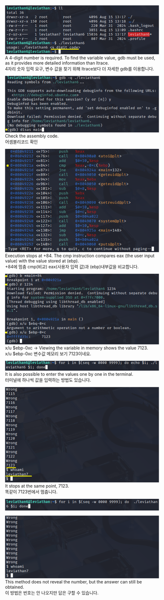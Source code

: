 ![image break](/Pictur/Level6/levia1.png)<br>
A 4-digit number is required. To find the variable value, gdb must be used, as it provides more detailed information than ltrace.<br>
4자리 숫자 입력 요구, 변수 값을 찾기 위해 ltrace보다 더 자세한 gdb를 이용합니다.

![image break](/Pictur/Level6/levia2.png)<br>
Check the assembly code.<br>
어셈블리코드 확인 

![image break](/Pictur/Level6/levia3.png) <br>
Execution stops at +84. The cmp instruction compares eax (the user input value) with the value stored at (ebp).<br>
+84에 멈춤 cmp(비교) eax(사용자 입력 값)과 (ebp)내부값을 비교합니다.

![image break](/Pictur/Level6/levia4.png) <br>
x/u $ebp-0xc → Viewing the variable in memory shows the value 7123.<br>
x/u $ebp-0xc 변수값 메모리 보기 7123이네요.

![image break](/Pictur/Level6/levia5.png) <br>
It is also possible to enter the values one by one in the terminal.<br>
터미널에 하나씩 값을 입력하는 방법도 있습니다. 

![image break](/Pictur/Level6/levia6.png) <br>
It stops at the same point, 7123.<br>
똑같이 7123번에서 멈춥니다.

![image break](/Pictur/Level6/levia7.png) <br>

![image break](/Pictur/Level6/levia8.png) <br>
This method does not reveal the number, but the answer can still be obtained.<br>
이 방법은 번호는 안 나오지만 답은 구할 수 있습니다.
